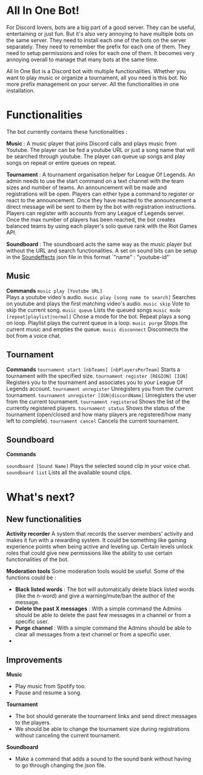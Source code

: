 # All In One Bot!

For Discord lovers, bots are a big part of a good server. They can be useful, entertaining or just fun. But it's also very annoying to have multiple bots on the same server. They need to install each one of the bots on the server separately. They need to remember the prefix for each one of them. They need to setup permissions and roles for each one of them. It becomes very annoying overall to manage that many bots at the same time. 

All In One Bot is a Discord bot with multiple functionalities. Whether you want to play music or organize a tournament, all you need is this bot. No more prefix management on your server. All the functionalities in one installation.


# Functionalities

The bot currently contains these functionalities : 

**Music** : A music player that joins Discord calls and plays music from Youtube. The player can be fed a youtube URL or just a song name that will be searched through youtube. The player can queue up songs and play songs on repeat or entire queues on repeat.

**Tournament** : A tournament organisation helper for League Of Legends. An admin needs to use the start command on a text channel with the team sizes and number of teams. An announcement will be made and registrations will be open. Players can either type a command to register or react to the announcement. Once they have reacted to the announcement a direct message will be sent to them by the bot with registration instructions. Players can register with accounts from any League of Legends server. Once the max number of players has been reached, the bot creates balanced teams by using each player's solo queue rank with the Riot Games API.

**Soundboard** : The soundboard acts the same way as the music player but without the URL and search functionalities. A set on sound bits can be setup in the [Soundeffects]([https://github.com/MassinissaAchour/All-In-One-Bot/blob/master/soundeffects.json](https://github.com/MassinissaAchour/All-In-One-Bot/blob/master/soundeffects.json)) json file in this format `"name" : "youtube-id"`

## Music

**Commands**
`music play [Youtube URL]`  
Plays a youtube video's audio.
`music play [song name to search]`
Searches on youtube and plays the first matching video's audio.
`music skip`
Vote to skip the current song.
`music queue`
Lists the queued songs 
`music mode [repeat|playlist|normal]`
Chose a mode for the bot. Repeat plays a song on loop. Playlist plays the current queue in a loop.
`music purge`
Stops the current music and empties the queue.
`music disconnect`
Disconnects the bot from a voice chat.


## Tournament

**Commands**
`tournament start [nbTeams] [nbPlayersPerTeam]`
Starts a tournament with the specified size.
`tournament register [REGION] [IGN]`
Registers you to the tournament and associates you to your League Of Legends account.
`tournament unregister`
Unregisters you from the current tournament.
`tournament unregister [IGN|discordName]`
Unregisters the user from the current tournament. 
`tournament registered`
Shows the list of the currently registered players.
`tournament status`
Shows the status of the tournament (open/closed and how many players are registered/how many left to complete).
`tournament cancel`
Cancels the current tournament.

## Soundboard

**Commands**

`soundboard [Sound Name]`
Plays the selected sound clip in your voice chat. 
`soundboard list`
Lists all the available sound clips.

# What's next?

## New functionalities
**Activity recorder**
A system that records the sserver members' activity and makes it fun with a rewarding system. 
It could be something like gaining experience points when being active and leveling up. Certain levels unlock roles that could give new permissions like the ability to use certain functionalities of the bot.

**Moderation tools**
Some moderation tools would be useful. Some of the functions could be :
- **Black listed words** : The bot will automatically delete black listed words (like the n-word) and give a warning/mute/ban the author of the message.
- **Delete the past X messages** : With a simple command the Admins should be able to delete the past few messages in a channel or from a specific user.
- **Purge channel** : With a simple command the Admins should be able to clear all messages from a text channel or from a specific user.
- 

##  Improvements

**Music**
- Play music from Spotify too.
- Pause and resume a song.

**Tournament**
- The bot should generate the tournament links and send direct messages to the players.
- We should be able to change the tournament size during registrations without canceling the current tournament.

**Soundboard**
- Make a command that adds a sound to the sound bank without having to go through changing the json file.
